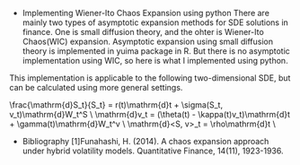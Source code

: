 * Implementing Wiener-Ito Chaos Expansion using python
There are mainly two types of asymptotic expansion methods for SDE solutions in finance.
One is small diffusion theory, and the ohter is Wiener-Ito Chaos(WIC) expansion.
Asymptotic expansion using small diffusion theory is implemented in yuima package in R.
But there is no asymptotic implementation using WIC, so here is what I implemented using python.

This implementation is applicable to the following two-dimensional SDE, but can be calculated using more general settings.

\frac{\mathrm{d}S_t}{S_t} = r(t)\mathrm{d}t + \sigma(S_t, v_t)\mathrm{d}W_t^S \\
\mathrm{d}v_t = (\theta(t) - \kappa(t)v_t)\mathrm{d}t + \gamma(t)\mathrm{d}W_t^v \\
\mathrm{d}<S, v>_t = \rho\mathrm{d}t \\


* Bibliography
[1]Funahashi, H. (2014). A chaos expansion approach under hybrid volatility models. Quantitative Finance, 14(11), 1923-1936.

